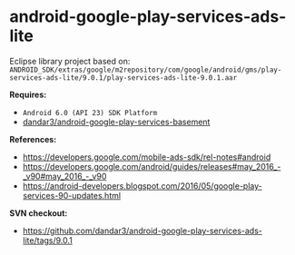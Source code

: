 # android-google-play-services-ads-lite

Eclipse library project based on:<br/>
`ANDROID_SDK/extras/google/m2repository/com/google/android/gms/play-services-ads-lite/9.0.1/play-services-ads-lite-9.0.1.aar`

**Requires:**
- `Android 6.0 (API 23) SDK Platform`
- [dandar3/android-google-play-services-basement](https://github.com/dandar3/android-google-play-services-basement/)

**References:**
- https://developers.google.com/mobile-ads-sdk/rel-notes#android
- https://developers.google.com/android/guides/releases#may_2016_-_v90#may_2016_-_v90
- https://android-developers.blogspot.com/2016/05/google-play-services-90-updates.html

**SVN checkout:**
- https://github.com/dandar3/android-google-play-services-ads-lite/tags/9.0.1
